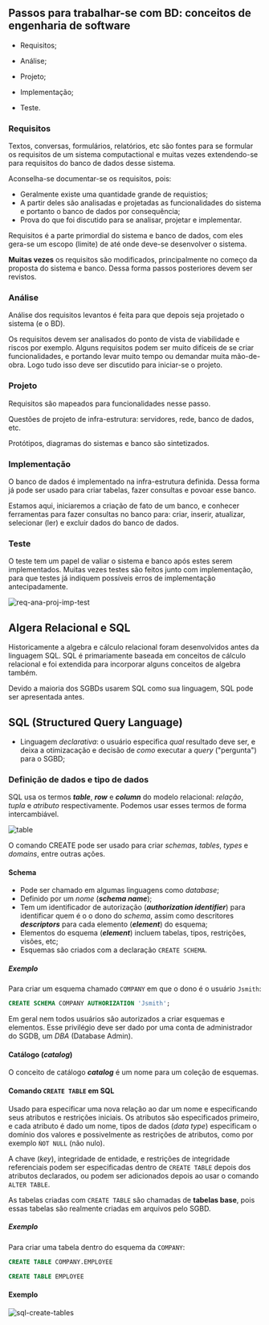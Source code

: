 ## Passos para trabalhar-se com BD: conceitos de engenharia de software

* Requisitos;

* Análise;

* Projeto;

* Implementação;

* Teste.


### Requisitos

Textos, conversas, formulários, relatórios, etc são fontes para se formular os
requisitos de um sistema computactional e muitas vezes extendendo-se para requisitos
do banco de dados desse sistema.

Aconselha-se documentar-se os requisitos, pois:

* Geralmente existe uma quantidade grande de requistios;
* A partir deles são analisadas e projetadas as funcionalidades do sistema e portanto
  o banco de dados por consequência;
* Prova do que foi discutido para se analisar, projetar e implementar.

Requisitos é a parte primordial do sistema e banco de dados, com eles gera-se
um escopo (limite) de até onde deve-se desenvolver o sistema.

**Muitas vezes** os requisitos são modificados, principalmente no começo da proposta
do sistema e banco. Dessa forma passos posteriores devem ser revistos.

### Análise

Análise dos requisitos levantos é feita para que depois seja projetado o sistema
(e o BD).

Os requisitos devem ser analisados do ponto de vista de viabilidade e riscos por
exemplo. Alguns requisitos podem ser muito difíceis de se criar funcionalidades, e
portando levar muito tempo ou demandar muita mão-de-obra. Logo tudo isso deve
ser discutido para iniciar-se o projeto.

### Projeto

Requisitos são mapeados para funcionalidades nesse passo.

Questões de projeto de infra-estrutura: servidores, rede, banco de dados, etc.

Protótipos, diagramas do sistemas e banco são sintetizados.

### Implementação

O banco de dados é implementado na infra-estrutura definida. Dessa forma já pode
ser usado para criar tabelas, fazer consultas e povoar esse banco.

Estamos aqui, iniciaremos a criação de fato de um banco, e conhecer ferramentas
para fazer consultas no banco para: criar, inserir, atualizar, selecionar (ler) e
excluir dados do banco de dados.

### Teste

O teste tem um papel de valiar o sistema e banco após estes serem implementados.
Muitas vezes testes são feitos junto com implementação, para que testes já indiquem
possíveis erros de implementação antecipadamente. 


![req-ana-proj-imp-test](../images/req-ana-proj-imp-test.svg)


## Algera Relacional e SQL

Historicamente a algebra e cálculo relacional foram desenvolvidos antes da
linguagem SQL. SQL é primariamente baseada em conceitos de cálculo relacional e
foi extendida para incorporar alguns conceitos de algebra também.

Devido a maioria dos SGBDs usarem SQL como sua linguagem, SQL pode ser apresentada
antes.

## SQL (Structured Query Language)

* Linguagem *declarativa*: o usuário especifica *qual* resultado deve ser, e deixa
  a otimizacação e decisão de *como* executar a *query* ("pergunta") para o SGBD;
  
### Definição de dados e tipo de dados

SQL usa os termos ***table***, ***row*** e ***column*** do modelo relacional:
*relação*, *tupla* e *atributo* respectivamente. Podemos usar esses termos de forma
intercambiável.


![table](../images/sql/table.svg)

O comando CREATE pode ser usado para criar *schemas*, *tables*, *types* e *domains*,
entre outras ações.

#### Schema

* Pode ser chamado em algumas linguagens como *database*;
* Definido por um *nome* (***schema name***);
* Tem um identificador de autorização (***authorization identifier***) para
  identificar quem é o o dono do *schema*, assim como descritores
  ***descriptors*** para cada elemento (***element***) do esquema;
* Elementos do esquema (***element***) incluem tabelas, tipos, restrições, visões,
  etc;
* Esquemas são criados com a declaração `CREATE SCHEMA`.

##### Exemplo

Para criar um esquema chamado `COMPANY` em que o dono é o usuário `Jsmith`:

```SQL tab=
CREATE SCHEMA COMPANY AUTHORIZATION 'Jsmith';
```

Em geral nem todos usuários são autorizados a criar esquemas e elementos.
Esse privilégio deve ser dado por uma conta de administrador do SGDB, um *DBA*
(Database Admin).

#### Catálogo (*catalog*)

O conceito de catálogo ***catalog*** é um nome para um coleção de esquemas.

#### Comando `CREATE TABLE` em SQL

Usado para especificar uma nova relação ao dar um nome e especificando seus
atributos e restrições iniciais. Os atributos são especificados primeiro,
e cada atributo é dado um nome, tipos de dados (*data type*) especificam o domínio
dos valores e possivelmente as restrições de atributos, como por exemplo `ǸOT NULL`
(não nulo).

A chave (*key*), integridade de entidade, e restrições de integridade referenciais
podem ser especificadas dentro de `CREATE TABLE` depois dos atributos declarados, ou
podem ser adicionados depois ao usar o comando `ALTER TABLE`.

As tabelas criadas com `CREATE TABLE` são chamadas de **tabelas base**, pois essas
tabelas são realmente criadas em arquivos pelo SGBD.

##### Exemplo

Para criar uma tabela dentro do esquema da `COMPANY`:

```SQL tab=
CREATE TABLE COMPANY.EMPLOYEE
```

```SQL tab=
CREATE TABLE EMPLOYEE
```

#### Exemplo


![sql-create-tables](../images/sql/sql-create-tables.png)
